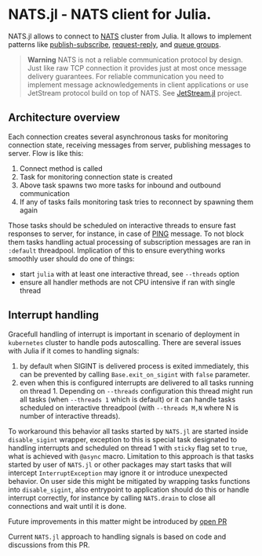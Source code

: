 # NATS.jl - NATS client for Julia.

NATS.jl allows to connect to [NATS](https://nats.io) cluster from Julia.
It allows to implement patterns like [publish-subscribe](https://docs.nats.io/nats-concepts/core-nats/pubsub), [request-reply](https://docs.nats.io/nats-concepts/core-nats/reqreply), and [queue groups](https://docs.nats.io/nats-concepts/core-nats/queue).

> **Warning**
> NATS is not a reliable communication protocol by design. Just like raw TCP connection it provides just at most once message delivery guarantees.
> For reliable communication you need to implement message acknowledgements in client applications or use JetStream protocol build on top of NATS. See [JetStream.jl](https://github.com/jakubwro/JetStream.jl) project.

## Architecture overview

Each connection creates several asynchronous tasks for monitoring connection state, receiving messages from server, publishing messages to server. Flow is like this:
1. Connect method is called
2. Task for monitoring connection state is created
3. Above task spawns two more tasks for inbound and outbound communication
4. If any of tasks fails monitoring task tries to reconnect by spawning them again

Those tasks should be scheduled on interactive threads to ensure fast responses to server, for instance, in case of [PING](https://jakubwro.github.io/NATS.jl/dev/protocol/#NATS.Ping) message. To not block them tasks handling actual processing of subscription messages are ran in `:default` threadpool. Implication of this to ensure everything works smoothly user should do one of things:
 - start `julia` with at least one interactive thread, see `--threads` option
 - ensure all handler methods are not CPU intensive if ran with single thread

## Interrupt handling

Gracefull handling of interrupt is important in scenario of deployment in `kubernetes` cluster to handle pods autoscalling.
There are several issues with Julia if it comes to handling signals:
1. by default when SIGINT is delivered process is exited immediately, this can be prevented by calling `Base.exit_on_sigint` with `false` parameter.
2. even when this is configured interrupts are delivered to all tasks running on thread 1. Depending on `--threads` configuration this thread might run all tasks (when `--threads 1` which is default) or it can handle tasks scheduled on interactive threadpool (with `--threads M,N` where N is number of interactive threads). 

To workaround this behavior all tasks started by `NATS.jl` are started inside `disable_sigint` wrapper, exception to this is special task designated to handling interrupts and scheduled on thread 1 with `sticky` flag set to `true`, what is achieved with `@async` macro.
Limitation to this approach is that tasks started by user of `NATS.jl` or other packages may start tasks that will intercept `InterruptException` may ignore it or introduce unexpected behavior. On user side this might be mitigated by wrapping tasks functions into `disable_sigint`, also entrypoint to application should do this or handle interrupt correctly, for instance by calling `NATS.drain` to close all connections and wait until it is done.

Future improvements in this matter might be introduced by [open PR](https://github.com/JuliaLang/julia/pull/49541)

Current `NATS.jl` approach to handling signals is based on code and discussions from this PR. 
